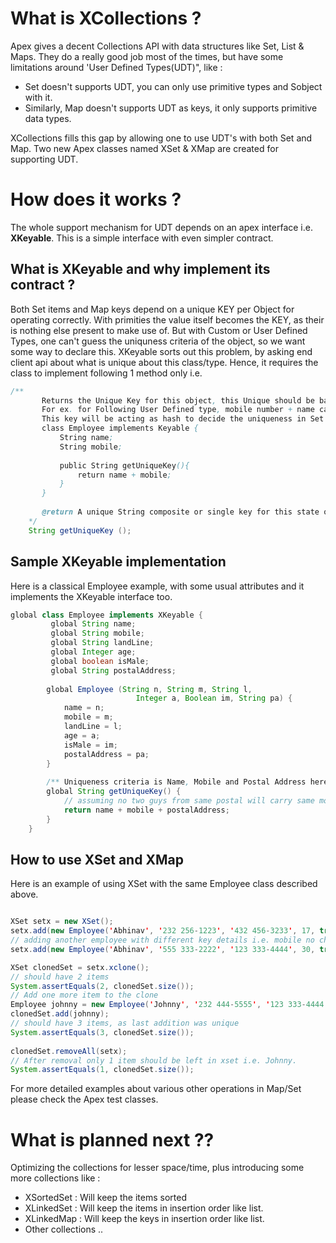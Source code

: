 # What is XCollections ? #
Apex gives a decent Collections API with data structures like Set, List & Maps. 
They do a really good job most of the times, but have some limitations around 'User Defined Types(UDT)", like :

 * Set doesn't supports UDT, you can only use primitive types and Sobject with it.
 * Similarly, Map doesn't supports UDT as keys, it only supports primitive data types.

XCollections fills this gap by allowing one to use UDT's with both Set and Map.
Two new Apex classes named XSet & XMap are created for supporting UDT.

# How does it works ? #

The whole support mechanism for UDT depends on an apex interface i.e. **XKeyable**. This is a simple interface with even simpler contract.

## What is XKeyable and why implement its contract ? ##
Both Set items and Map keys depend on a unique KEY per Object for operating correctly. With primities the value itself becomes the KEY, as their is nothing else present to make use of. 
But with Custom or User Defined Types, one can't guess the uniquness criteria of the object, so we want some way to declare this.
 XKeyable sorts out this problem, by asking end client api about what is unique about this class/type. Hence, it requires the class to implement following 1 method only i.e.  

```java
/**
       Returns the Unique Key for this object, this Unique should be based on state.
       For ex. for Following User Defined type, mobile number + name can be unique composite key.
       This key will be acting as hash to decide the uniqueness in Set and locating correct keys in Map
       class Employee implements Keyable {
           String name;
           String mobile;
           
           public String getUniqueKey(){
               return name + mobile;
           }
       }
       
       @return A unique String composite or single key for this state of object.
    */
    String getUniqueKey ();

```

## Sample XKeyable implementation ##
Here is a classical Employee example, with some usual attributes and it implements the XKeyable interface too.

```java
global class Employee implements XKeyable {
         global String name;
         global String mobile;
         global String landLine;
         global Integer age; 
         global boolean isMale;
         global String postalAddress;
         
        global Employee (String n, String m, String l, 
                            Integer a, Boolean im, String pa) {
            name = n; 
            mobile = m;
            landLine = l;
            age = a;
            isMale = im;
            postalAddress = pa;
        }
        
        /** Uniqueness criteria is Name, Mobile and Postal Address here */
        global String getUniqueKey() {
            // assuming no two guys from same postal will carry same mobile and name :)
            return name + mobile + postalAddress;
        }
    }

```

## How to use XSet and XMap ##
Here is an example of using XSet with the same Employee class described above. 

```java

XSet setx = new XSet();
setx.add(new Employee('Abhinav', '232 256-1223', '432 456-3233', 17, true, 'Palam Vihar, Gurgaon, India'));
// adding another employee with different key details i.e. mobile no changed
setx.add(new Employee('Abhinav', '555 333-2222', '123 333-4444', 30, true, 'Palam Vihar, Gurgaon, India'));

XSet clonedSet = setx.xclone();
// should have 2 items
System.assertEquals(2, clonedSet.size());
// Add one more item to the clone
Employee johnny = new Employee('Johnny', '232 444-5555', '123 333-4444', 30, true, 'New York');
clonedSet.add(johnny);
// should have 3 items, as last addition was unique
System.assertEquals(3, clonedSet.size());
  				        
clonedSet.removeAll(setx);
// After removal only 1 item should be left in xset i.e. Johnny.
System.assertEquals(1, clonedSet.size());

```

For more detailed examples about various other operations in Map/Set please check the Apex test classes. 

# What is planned next ?? #
Optimizing the collections for lesser space/time, plus introducing some more collections like :

 *  XSortedSet : Will keep the items sorted
 *  XLinkedSet : Will keep the items in insertion order like list.
 *  XLinkedMap : Will keep the keys in insertion order like list.
 *  Other collections .. 
 
 